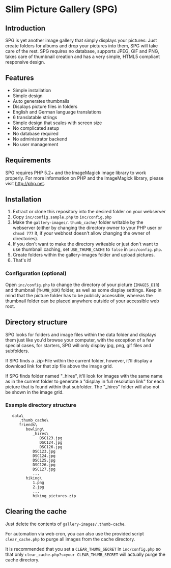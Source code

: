 # Slim Picture Gallery (SPG)

## Introduction

SPG is yet another image gallery that simply displays your pictures: Just create folders for albums and drop your pictures into them, SPG will take care of the rest.
SPG requires no database, supports JPEG, GIF and PNG, takes care of thumbnail creation and has a very simple, HTML5 compliant responsive design.

## Features

* Simple installation
* Simple design
* Auto generates thumbnails
* Displays picture files in folders
* English and German language translations
* 6 translatable strings
* Simple design that scales with screen size
* No complicated setup
* No database required
* No administrator backend
* No user management

## Requirements

SPG requires PHP 5.2+ and the ImageMagick image library to work properly. For more information on PHP and the ImageMagick library, please visit http://php.net.

## Installation

1. Extract or clone this repository into the desired folder on your webserver
2. Copy ```inc/config.sample.php``` to ```inc/config.php```
2. Make the ```gallery-images/.thumb_cache/``` folder writable by the webserver (either by changing the directory owner to your PHP user or ```chmod 777``` it, if your webhost doesn't allow changing the owner of directories).
3. If you don't want to make the directory writeable or just don't want to use thumbnail caching, set ```USE_THUMB_CACHE``` to ```false``` in ```inc/config.php```.
4. Create folders within the gallery-images folder and upload pictures.
5. That's it!

### Configuration (optional)

Open ```inc/config.php``` to change the directory of your picture (```IMAGES_DIR```) and thumbnail (```THUMB_DIR```) folder, as well as some display settings.
Keep in mind that the picture folder has to be publicly accessible, whereas the thumbnail folder can be placed anywhere outside of your accessible web root.

## Directory structure

SPG looks for folders and image files within the data folder and displays them just like you'd browse your computer, with the exception of a few special cases,
for starters, SPG will only display jpg, png, gif files and subfolders.

If SPG finds a .zip-File within the current folder, however, it'll display a download link for that zip file above the image grid.

If SPG finds folder named "_hires", it'll look for images with the same name as in the current folder to generate a "display in full resolution link" for each picture that is found within that subfolder. The "_hires" folder will also not be shown in the image grid.

### Example directory structure
```
   data\
      .thumb_cache\
      friends\
         bowling\
            _hires\
               DSC123.jpg
               DSC124.jpg
               DSC126.jpg
            DSC123.jpg
            DSC124.jpg
            DSC125.jpg
            DSC126.jpg
            DSC127.jpg
            ...
         hiking\
            1.png
            2.jpg
            ...
            hiking_pictures.zip
```

## Clearing the cache

Just delete the contents of ```gallery-images/.thumb-cache```.

For automation via web cron, you can also use the provided script ```clear_cache.php``` to purge all images from the cache directory.

It is recommended that you set a ```CLEAR_THUMB_SECRET``` in ```inc/config.php``` so that only ```clear_cache.php?s=your CLEAR_THUMB_SECRET``` will actually purge the cache directory.

